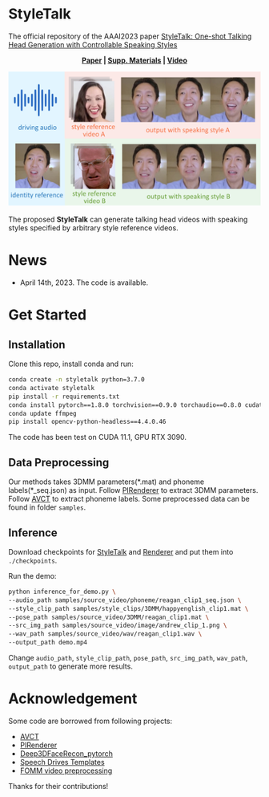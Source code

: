 
# StyleTalk

The official repository of the AAAI2023 paper [StyleTalk: One-shot Talking Head Generation with Controllable Speaking Styles](https://arxiv.org/abs/2301.01081)

<p align='center'>
  <b>
    <a href="https://arxiv.org/abs/2301.01081">Paper</a>
    | 
    <a href="https://drive.google.com/file/d/19WRhBHYVWRIH8_zo332l00fLXfUE96-k/view?usp=share_link">Supp. Materials</a> 
    |
    <a href="https://youtu.be/mO2Tjcwr4u8">Video</a>
  </b>
</p> 

  <p align='center'>  
    <img src='media/first_page.png' width='700'/>
  </p>

  The proposed **StyleTalk** can generate talking head videos with speaking styles specified by arbitrary style reference videos.

# News
* April 14th, 2023. The code is available.

# Get Started

## Installation

Clone this repo, install conda and run:

```bash
conda create -n styletalk python=3.7.0
conda activate styletalk
pip install -r requirements.txt
conda install pytorch==1.8.0 torchvision==0.9.0 torchaudio==0.8.0 cudatoolkit=11.1 -c pytorch -c conda-forge
conda update ffmpeg
pip install opencv-python-headless==4.4.0.46
```

The code has been test on CUDA 11.1, GPU RTX 3090.

## Data Preprocessing
Our methods takes 3DMM parameters(\*.mat) and phoneme labels(\*_seq.json) as input. Follow [PIRenderer](https://github.com/RenYurui/PIRender) to extract 3DMM parameters. Follow [AVCT](https://github.com/FuxiVirtualHuman/AAAI22-one-shot-talking-face) to extract phoneme labels. Some preprocessed data can be found in folder `samples`.


## Inference
Download checkpoints for [StyleTalk](https://drive.google.com/file/d/1z54FymEiyPQ0mPGrVePt8GMtDe-E2RmN/view?usp=share_link)  and [Renderer](https://drive.google.com/file/d/1wFAtFQjybKI3hwRWvtcBDl4tpZzlDkja/view?usp=share_link) and put them into `./checkpoints`.

Run the demo:

```bash
python inference_for_demo.py \
--audio_path samples/source_video/phoneme/reagan_clip1_seq.json \
--style_clip_path samples/style_clips/3DMM/happyenglish_clip1.mat \
--pose_path samples/source_video/3DMM/reagan_clip1.mat \
--src_img_path samples/source_video/image/andrew_clip_1.png \
--wav_path samples/source_video/wav/reagan_clip1.wav \
--output_path demo.mp4
```

Change `audio_path`, `style_clip_path`, `pose_path`, `src_img_path`, `wav_path`, `output_path` to generate more results.

# Acknowledgement
Some code are borrowed from following projects:
* [AVCT](https://github.com/FuxiVirtualHuman/AAAI22-one-shot-talking-face)
* [PIRenderer](https://github.com/RenYurui/PIRender)
* [Deep3DFaceRecon_pytorch](https://github.com/sicxu/Deep3DFaceRecon_pytorch)
* [Speech Drives Templates](https://github.com/ShenhanQian/SpeechDrivesTemplates)
* [FOMM video preprocessing](https://github.com/AliaksandrSiarohin/video-preprocessing)

Thanks for their contributions!